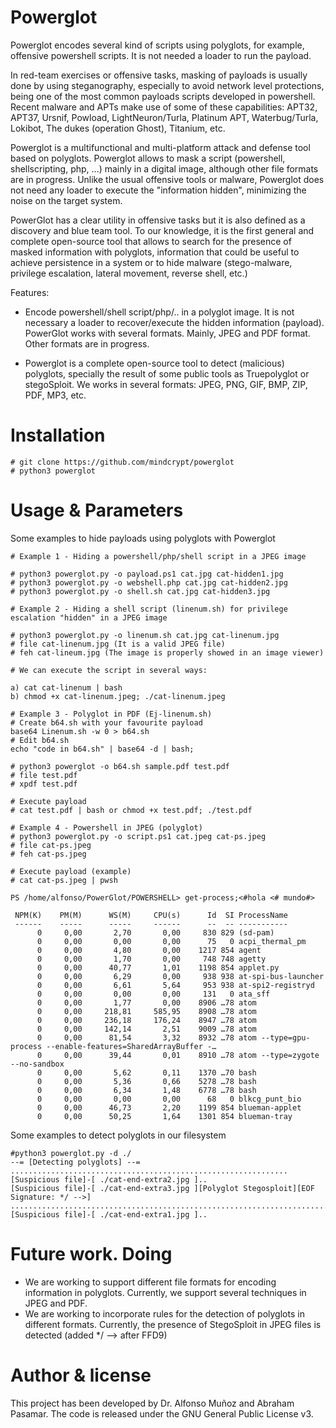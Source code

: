 # Powerglot

Powerglot encodes several kind of scripts using polyglots, for example, offensive powershell scripts. It is not needed a loader to run the payload.

In red-team exercises or offensive tasks, masking of payloads is usually done by using steganography, especially to avoid network level protections, being one of the most common payloads scripts developed in powershell. Recent malware and APTs make use of some of these capabilities: APT32, APT37, Ursnif, Powload, LightNeuron/Turla, Platinum APT, Waterbug/Turla, Lokibot, The dukes (operation Ghost), Titanium, etc.

Powerglot is a multifunctional and multi-platform attack and defense tool based on polyglots. Powerglot allows to mask a script (powershell, shellscripting, php, ...) mainly in a digital image, although other file formats are in progress. Unlike the usual offensive tools or malware, Powerglot does not need any loader to execute the "information hidden", minimizing the noise on the target system.

PowerGlot has a clear utility in offensive tasks but it is also defined as a discovery and blue team tool. To our knowledge, it is the first general and complete open-source tool that allows to search for the presence of masked information with polyglots, information that could be useful to achieve persistence in a system or to hide malware (stego-malware, privilege escalation, lateral movement, reverse shell, etc.)

Features:
- Encode powershell/shell script/php/.. in a polyglot image. It is not necessary a loader to recover/execute the hidden information (payload). PowerGlot works with several formats. Mainly, JPEG and PDF format. Other formats are in progress.

- Powerglot is a complete open-source tool to detect (malicious) polyglots, specially the result of some public tools as Truepolyglot or stegoSploit. We works in several formats: JPEG, PNG, GIF, BMP, ZIP, PDF, MP3, etc.

# Installation
```
# git clone https://github.com/mindcrypt/powerglot
# python3 powerglot
```
# Usage & Parameters

Some examples to hide payloads using polyglots with Powerglot
```
# Example 1 - Hiding a powershell/php/shell script in a JPEG image

# python3 powerglot.py -o payload.ps1 cat.jpg cat-hidden1.jpg
# python3 powerglot.py -o webshell.php cat.jpg cat-hidden2.jpg
# python3 powerglot.py -o shell.sh cat.jpg cat-hidden3.jpg
```
```
# Example 2 - Hiding a shell script (linenum.sh) for privilege escalation "hidden" in a JPEG image

# python3 powerglot.py -o linenum.sh cat.jpg cat-linenum.jpg
# file cat-linenum.jpg (It is a valid JPEG file)
# feh cat-lineum.jpg (The image is properly showed in an image viewer)

# We can execute the script in several ways:

a) cat cat-linenum | bash
b) chmod +x cat-linenum.jpeg; ./cat-linenum.jpeg
```
```
# Example 3 - Polyglot in PDF (Ej-linenum.sh)
# Create b64.sh with your favourite payload
base64 Linenum.sh -w 0 > b64.sh
# Edit b64.sh
echo "code in b64.sh" | base64 -d | bash;

# python3 powerglot -o b64.sh sample.pdf test.pdf
# file test.pdf
# xpdf test.pdf

# Execute payload
# cat test.pdf | bash or chmod +x test.pdf; ./test.pdf
```
```
# Example 4 - Powershell in JPEG (polyglot)
# python3 powerglot.py -o script.ps1 cat.jpeg cat-ps.jpeg
# file cat-ps.jpeg
# feh cat-ps.jpeg

# Execute payload (example)
# cat cat-ps.jpeg | pwsh

PS /home/alfonso/PowerGlot/POWERSHELL> get-process;<#hola <# mundo#>

 NPM(K)    PM(M)      WS(M)     CPU(s)      Id  SI ProcessName
 ------    -----      -----     ------      --  -- -----------
      0     0,00       2,70       0,00     830 829 (sd-pam)
      0     0,00       0,00       0,00      75   0 acpi_thermal_pm
      0     0,00       4,80       0,00    1217 854 agent
      0     0,00       1,70       0,00     748 748 agetty
      0     0,00      40,77       1,01    1198 854 applet.py
      0     0,00       6,29       0,00     938 938 at-spi-bus-launcher
      0     0,00       6,61       5,64     953 938 at-spi2-registryd
      0     0,00       0,00       0,00     131   0 ata_sff
      0     0,00       1,77       0,00    8906 …78 atom
      0     0,00     218,81     585,95    8908 …78 atom
      0     0,00     236,18     176,24    8947 …78 atom
      0     0,00     142,14       2,51    9009 …78 atom
      0     0,00      81,54       3,32    8932 …78 atom --type=gpu-process --enable-features=SharedArrayBuffer -…
      0     0,00      39,44       0,01    8910 …78 atom --type=zygote --no-sandbox
      0     0,00       5,62       0,11    1370 …70 bash
      0     0,00       5,36       0,66    5278 …78 bash
      0     0,00       6,34       1,48    6778 …78 bash
      0     0,00       0,00       0,00      68   0 blkcg_punt_bio
      0     0,00      46,73       2,20    1199 854 blueman-applet
      0     0,00      50,25       1,64    1301 854 blueman-tray
```
Some examples to detect polyglots in our filesystem
```
#python3 powerglot.py -d ./
--= [Detecting polyglots] --=
..............................................................
[Suspicious file]-[ ./cat-end-extra2.jpg ]..
[Suspicious file]-[ ./cat-end-extra3.jpg ][Polyglot Stegosploit][EOF Signature: */ -->]
.................................................................................
[Suspicious file]-[ ./cat-end-extra1.jpg ]..
```

# Future work. Doing
- We are working to support different file formats for encoding information in polyglots. Currently, we support several techniques in JPEG and PDF.
- We are working to incorporate rules for the detection of polyglots in different formats. Currently, the presence of StegoSploit in JPEG files is detected (added */ --> after FFD9)

# Author & license

This project has been developed by Dr. Alfonso Muñoz and Abraham Pasamar. The code is released under the GNU General Public License v3.


